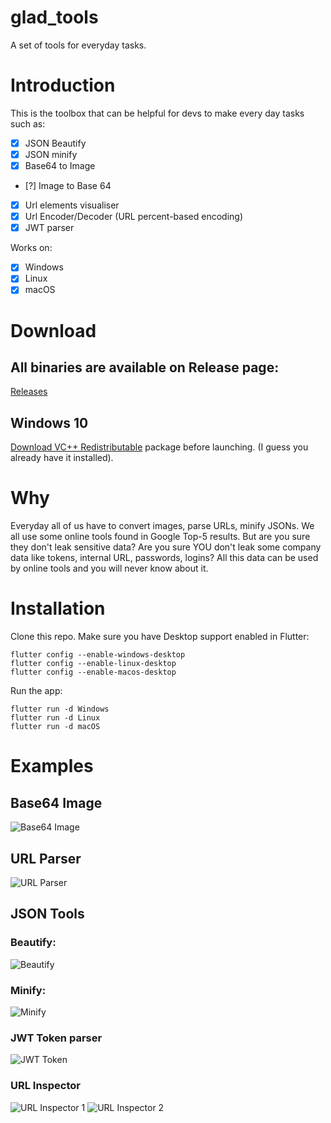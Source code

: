# glad_tools
 A set of tools for everyday tasks.

# Introduction

This is the toolbox that can be helpful for devs to make every day tasks such as:

- [x] JSON Beautify
- [x] JSON minify
- [x] Base64 to Image
- [?] Image to Base 64
- [x] Url elements visualiser
- [x] Url Encoder/Decoder (URL percent-based encoding)
- [x] JWT parser

Works on:

- [x] Windows
- [x] Linux
- [x] macOS

# Download

## All binaries are available on Release page:

[Releases](https://github.com/gladimdim/glad_tools/releases)

## Windows 10

 [Download VC++ Redistributable](https://support.microsoft.com/en-us/topic/the-latest-supported-visual-c-downloads-2647da03-1eea-4433-9aff-95f26a218cc0) package before launching. (I guess you already have it installed).

# Why

Everyday all of us have to convert images, parse URLs, minify JSONs. We all use some online tools found in Google Top-5 results.
But are you sure they don't leak sensitive data? Are you sure YOU don't leak some company data like tokens, internal URL, passwords, logins?
All this data can be used by online tools and you will never know about it.

# Installation

Clone this repo. Make sure you have Desktop support enabled in Flutter:

```
flutter config --enable-windows-desktop
flutter config --enable-linux-desktop
flutter config --enable-macos-desktop
```

Run the app:

```
flutter run -d Windows
flutter run -d Linux
flutter run -d macOS
```

# Examples

## Base64 Image

![Base64 Image](images/base64.png)

## URL Parser

![URL Parser](images/url_parser.png)

## JSON Tools

### Beautify:
![Beautify](images/json_beautify.png)

### Minify:
![Minify](images/json_minify.png)

### JWT Token parser

![JWT Token](images/jwt_token.png)

### URL Inspector

![URL Inspector 1](images/url_inspector_1.png)
![URL Inspector 2](images/url_inspector_2png)